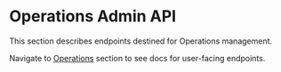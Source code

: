 # <a name="operations-admin"></a> Operations Admin API

This section describes endpoints destined for Operations management.

Navigate to [Operations](#operations) section to see docs for user-facing endpoints.
